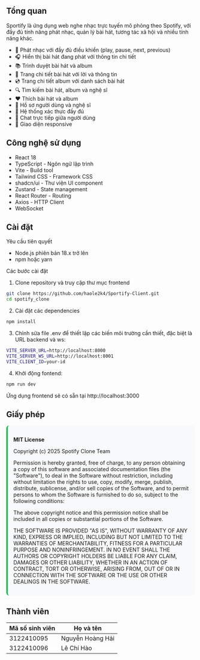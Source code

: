 ## Tổng quan

Sportify là ứng dụng web nghe nhạc trực tuyến mô phỏng theo Spotify, với đầy đủ tính năng phát nhạc, quản lý bài hát, tương tác xã hội và nhiều tính năng khác.

- 🎵 Phát nhạc với đầy đủ điều khiển (play, pause, next, previous)
- 🎧 Hiển thị bài hát đang phát với thông tin chi tiết
- 📚 Trình duyệt bài hát và album
- 🎤 Trang chi tiết bài hát với lời và thông tin
- 💿 Trang chi tiết album với danh sách bài hát
- 🔍 Tìm kiếm bài hát, album và nghệ sĩ
- ❤️ Thích bài hát và album
- 👤 Hồ sơ người dùng và nghệ sĩ
- 🔐 Hệ thống xác thực đầy đủ
- 💬 Chat trực tiếp giữa người dùng
- 📱 Giao diện responsive


## Công nghệ sử dụng
- React 18
- TypeScript - Ngôn ngữ lập trình
- Vite - Build tool
- Tailwind CSS - Framework CSS
- shadcn/ui - Thư viện UI component
- Zustand - State management
- React Router - Routing
- Axios - HTTP Client
- WebSocket



## Cài đặt

Yêu cầu tiên quyết
- Node.js phiên bản 18.x trở lên
- npm hoặc yarn

Các bước cài đặt
1. Clone repository và truy cập thư mục frontend
```bash
git clone https://github.com/haole2k4/Sportify-Client.git
cd spotify_clone
```
2. Cài đặt các dependencies
```bash 
npm install
```

3. Chỉnh sửa file .env để thiết lập các biến môi trường cần thiết, đặc biệt là URL backend và ws:

```bash
VITE_SERVER_URL=http://localhost:8000
VITE_SERVER_WS_URL=http://localhost:8001
VITE_CLIENT_ID=your-id
```

4. Khởi động fontend:
```bash
npm run dev
```

Ứng dụng frontend sẽ có sẵn tại http://localhost:3000

## Giấy phép

<div style="background-color: #f8f9fa; padding: 15px; border-radius: 8px; margin: 10px 0; border-left: 4px solid #1DB954;">
  <p><strong>MIT License</strong></p>
  <p>Copyright (c) 2025 Spotify Clone Team</p>
  
  <p>Permission is hereby granted, free of charge, to any person obtaining a copy of this software and associated documentation files (the "Software"), to deal in the Software without restriction, including without limitation the rights to use, copy, modify, merge, publish, distribute, sublicense, and/or sell copies of the Software, and to permit persons to whom the Software is furnished to do so, subject to the following conditions:</p>
  
  <p>The above copyright notice and this permission notice shall be included in all copies or substantial portions of the Software.</p>
  
  <p>THE SOFTWARE IS PROVIDED "AS IS", WITHOUT WARRANTY OF ANY KIND, EXPRESS OR IMPLIED, INCLUDING BUT NOT LIMITED TO THE WARRANTIES OF MERCHANTABILITY, FITNESS FOR A PARTICULAR PURPOSE AND NONINFRINGEMENT. IN NO EVENT SHALL THE AUTHORS OR COPYRIGHT HOLDERS BE LIABLE FOR ANY CLAIM, DAMAGES OR OTHER LIABILITY, WHETHER IN AN ACTION OF CONTRACT, TORT OR OTHERWISE, ARISING FROM, OUT OF OR IN CONNECTION WITH THE SOFTWARE OR THE USE OR OTHER DEALINGS IN THE SOFTWARE.</p>
</div>

## Thành viên
| Mã số sinh viên | Họ và tên         | 
|-----------------|-------------------|
| 3122410095      | Nguyễn Hoàng Hải  |
| 3122410096      | Lê Chí Hào        |
